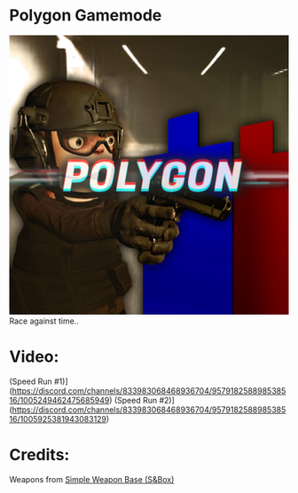 # Polygon Gamemode
![Polygon Gamemode](polygon.png "Polygon Gamemode")
<br>Race against time..

# Video:
(Speed Run #1)](https://discord.com/channels/833983068468936704/957918258898538516/1005249462475685949)
(Speed Run #2)](https://discord.com/channels/833983068468936704/957918258898538516/1005925381943083129)


# Credits:
Weapons from [Simple Weapon Base (S&Box)](https://github.com/timmybo5/simple-weapon-base)
